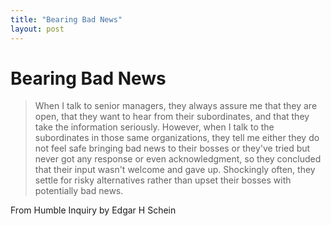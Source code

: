 ```yaml
---
title: "Bearing Bad News"
layout: post 
---
```


# Bearing Bad News

>When I talk to senior managers, they always assure me that they are open, that they want to hear from their subordinates, and that they take the information seriously.  However, when I talk to the subordinates in those same organizations, they tell me either they do not feel safe bringing bad news to their bosses or they've tried but never got any response or even acknowledgment, so they concluded that their input wasn't welcome and gave up.  Shockingly often, they settle for risky alternatives rather than upset their bosses with potentially bad news.

From Humble Inquiry by Edgar H Schein
